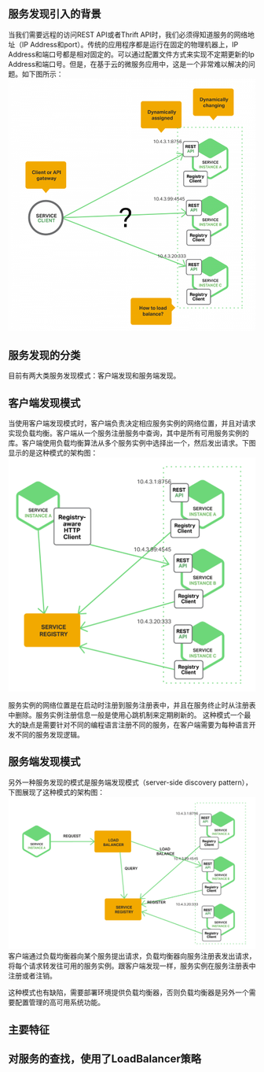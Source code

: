 ## 服务发现引入的背景

当我们需要远程的访问REST API或者Thrift API时，我们必须得知道服务的网络地址（IP Address和port）。传统的应用程序都是运行在固定的物理机器上，IP Address和端口号都是相对固定的。可以通过配置文件方式来实现不定期更新的Ip Address和端口号。但是，在基于云的微服务应用中，这是一个非常难以解决的问题。如下图所示：
![](image/serviceDiscory.png)

## 服务发现的分类

目前有两大类服务发现模式：客户端发现和服务端发现。

## 客户端发现模式

当使用客户端发现模式时，客户端负责决定相应服务实例的网络位置，并且对请求实现负载均衡。客户端从一个服务注册服务中查询，其中是所有可用服务实例的库。客户端使用负载均衡算法从多个服务实例中选择出一个，然后发出请求。下图显示的是这种模式的架构图：
![](image/customerDis.png)

服务实例的网络位置是在启动时注册到服务注册表中，并且在服务终止时从注册表中删除。服务实例注册信息一般是使用心跳机制来定期刷新的。
这种模式一个最大的缺点是需要针对不同的编程语言注册不同的服务，在客户端需要为每种语言开发不同的服务发现逻辑。

## 服务端发现模式
另外一种服务发现的模式是服务端发现模式（server-side discovery pattern），下图展现了这种模式的架构图：
![](image/serverDis.png)
客户端通过负载均衡器向某个服务提出请求，负载均衡器向服务注册表发出请求，将每个请求转发往可用的服务实例。跟客户端发现一样，服务实例在服务注册表中注册或者注销。

这种模式也有缺陷，需要部署环境提供负载均衡器，否则负载均衡器是另外一个需要配置管理的高可用系统功能。


## 主要特征
对服务的查找，使用了LoadBalancer策略
- 
